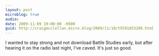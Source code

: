 ```yaml
---
layout: post
microblog: true
audio: 
date: 2009-11-09 19:00:00 -0500
guid: http://craigmcclellan.micro.blog/2009/11/10/t5591853209.html
---
```

I wanted to stay strong and not download Battle Studies early, but after hearing it on the radio last night, I've caved. It's just so good.
